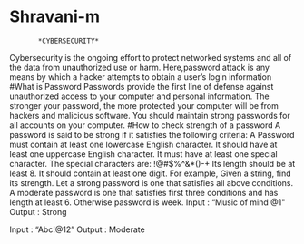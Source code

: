 # Shravani-m
           *CYBERSECURITY*
Cybersecurity is the ongoing effort to protect networked 
systems and all of the data from unauthorized use or harm.
Here,password attack is any means by which a hacker attempts to obtain a user’s login information
#What is Password
Passwords provide the first line of defense against unauthorized
access to your computer and personal information.
The stronger your password, the more protected your computer 
will be from hackers and malicious software. 
You should maintain strong passwords for all accounts on your computer.
#How to check strength of a password
A password is said to be strong if it satisfies the following criteria: 
A Password must contain at least one lowercase English character.
It  should have at least one uppercase English character.
It must have at least one special character. 
The special characters are: !@#$%^&*()-+
Its length should be at least 8.
It should contain at least one digit.
For example,
Given a string, find its strength. Let a strong password is one that satisfies all above conditions.
A moderate password is one that satisfies first three conditions and has length at least 6. 
Otherwise password is week.
Input : “Music of mind @1"
Output : Strong

Input : “Abc!@12”
Output : Moderate
